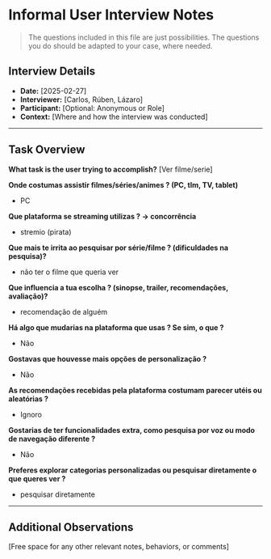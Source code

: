 # Informal User Interview Notes 

> 	The questions included in this file are just possibilities. The questions you do should be adapted to your case, where needed.

## Interview Details 
- **Date:** [2025-02-27] 
- **Interviewer:** [Carlos, Rúben, Lázaro]
- **Participant:** [Optional: Anonymous or Role] 
- **Context:** [Where and how the interview was conducted] 
- --- 
## Task Overview 

 **What task is the user trying to accomplish?** 
[Ver filme/serie] 

**Onde costumas assistir filmes/séries/animes ? (PC, tlm, TV, tablet)** 
- PC

**Que plataforma se streaming utilizas ? -> concorrência** 
- stremio (pirata)


**Que mais te irrita ao pesquisar por série/filme ? (dificuldades na pesquisa)?** 
- não ter o filme que queria ver

**Que influencia a tua escolha ? (sinopse, trailer, recomendações, avaliação)?** 
- recomendação de alguém

**Há algo que mudarias na plataforma que usas ? Se sim, o que ?** 
- Não

**Gostavas que houvesse mais opções de personalização ?** 
- Não

**As recomendações recebidas pela plataforma costumam parecer utéis ou aleatórias ?** 
-  Ignoro

**Gostarias de ter funcionalidades extra, como pesquisa por voz ou modo de navegação diferente ?** 
- Não

**Preferes explorar categorias personalizadas ou pesquisar diretamente o que queres ver ?**
- pesquisar diretamente

--- 
## Additional Observations 
[Free space for any other relevant notes, behaviors, or comments]